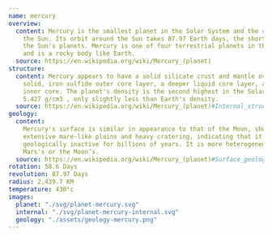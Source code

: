 ```yaml
---
name: mercury
overview:
  content: Mercury is the smallest planet in the Solar System and the closest to
    the Sun. Its orbit around the Sun takes 87.97 Earth days, the shortest of all
    the Sun's planets. Mercury is one of four terrestrial planets in the Solar System,
    and is a rocky body like Earth.
  source: https://en.wikipedia.org/wiki/Mercury_(planet)
structure:
  content: Mercury appears to have a solid silicate crust and mantle overlying a
    solid, iron sulfide outer core layer, a deeper liquid core layer, and a solid
    inner core. The planet's density is the second highest in the Solar System at
    5.427 g/cm3 , only slightly less than Earth's density.
  source: https://en.wikipedia.org/wiki/Mercury_(planet)#Internal_structure
geology:
  content:
    Mercury's surface is similar in appearance to that of the Moon, showing
    extensive mare-like plains and heavy cratering, indicating that it has been
    geologically inactive for billions of years. It is more heterogeneous than either
    Mars's or the Moon’s.
  source: https://en.wikipedia.org/wiki/Mercury_(planet)#Surface_geology
rotation: 58.6 Days
revolution: 87.97 Days
radius: 2,439.7 KM
temperature: 430°c
images:
  planet: "./svg/planet-mercury.svg"
  internal: "./svg/planet-mercury-internal.svg"
  geology: "./assets/geology-mercury.png"
---
```

